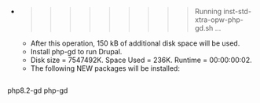 * >>>>>>>>> Running inst-std-xtra-opw-php-gd.sh ...
  * After this operation, 150 kB of additional disk space will be used.
  * Install php-gd to run Drupal.
  * Disk size = 7547492K. Space Used = 236K. Runtime = 00:00:00:02.
  * The following NEW packages will be installed:
  ```bash
php8.2-gd php-gd
  ```
